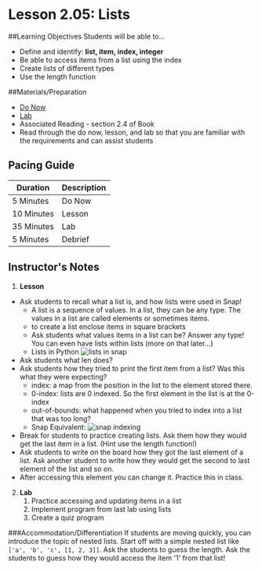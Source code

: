 # Lesson 2.05: Lists

##Learning Objectives
Students will be able to... 
* Define and identify: **list, item, index, integer**
* Be able to access items from a list using the index
* Create lists of different types
* Use the length function

##Materials/Preparation
* [Do Now]
* [Lab]
* Associated Reading - section 2.4 of Book
* Read through the do now, lesson, and lab so that you are familiar with the requirements and can assist students

## Pacing Guide
| **Duration**   | **Description** |
| ---------- | ----------- |
| 5 Minutes  | Do Now      |
| 10 Minutes | Lesson      |
| 35 Minutes | Lab         |
| 5 Minutes | Debrief  |

## Instructor's Notes
1. **Lesson**
  * Ask students to recall what a list is, and how lists were used in Snap!
    * A list is a sequence of values. In a list, they can be any type. The values in a list are called elements or sometimes items.
    * to create a list enclose items in square brackets
    * Ask students what values items in a list can be? Answer any type! You can even have lists within lists (more on that later...)
    * Lists in Python ![lists in snap](http://bjc.edc.org/bjc-r/img/3-lists/wordlists.png)
  * Ask students what len does? 
  * Ask students how they tried to print the first item from a list? Was this what they were expecting? 
    * index: a map from the position in the list to the element stored there. 
    * 0-index: lists are 0 indexed. So the first element in the list is at the 0-index
    * out-of-bounds: what happened when you tried to index into a list that was too long?
    * Snap Equivalent: ![snap indexing](http://bjc.edc.org/bjc-r/img/3-lists/gs5how_many.png)
  * Break for students to practice creating lists. Ask them how they would get the last item in a list. (Hint use the length function!) 
  * Ask students to write on the board how they got the last element of a list. Ask another student to write how they would get the second to last element of the list and so on. 
  * After accessing this element you can change it. Practice this in class. 
2. **Lab**
    1. Practice accessing and updating items in a list
    2. Implement program from last lab using lists
    3. Create a quiz program

###Accommodation/Differentiation
If students are moving quickly, you can introduce the topic of nested lists. Start off with a simple nested list like `['a', 'b', 'c', [1, 2, 3]]`. Ask the students to guess the length. Ask the students to guess how they would access the item '1' from that list! 
  
[Do Now]:do_now.md
[Lab]:lab.md